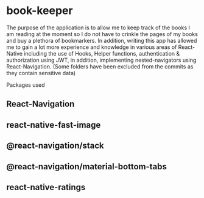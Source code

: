 # book-keeper
The purpose of the application is to allow me to keep track of the books I am reading at the moment so I do not have to crinkle the pages of my books and buy a plethora
of bookmarkers. In addition, writing this app has allowed me to gain a lot more experience and knowledge in various areas of React-Native including the use of
Hooks, Helper functions, authentication & authorization using JWT, in addition, implementing nested-navigators using React-Navigation. (Some folders have been
excluded from the commits as they contain sensitive data)

Packages used

## React-Navigation
## react-native-fast-image
## @react-navigation/stack
## @react-navigation/material-bottom-tabs
## react-native-ratings
